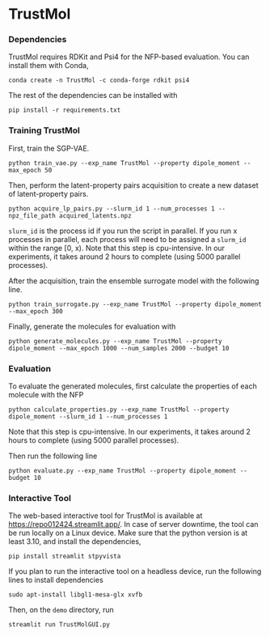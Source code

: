 # TrustMol

### Dependencies
TrustMol requires RDKit and Psi4 for the NFP-based evaluation.
You can install them with Conda,

```
conda create -n TrustMol -c conda-forge rdkit psi4
```

The rest of the dependencies can be installed with

```
pip install -r requirements.txt
```

### Training TrustMol
First, train the SGP-VAE.
```
python train_vae.py --exp_name TrustMol --property dipole_moment --max_epoch 50
```

Then, perform the latent-property pairs acquisition to create a new dataset of latent-property pairs.
```
python acquire_lp_pairs.py --slurm_id 1 --num_processes 1 --npz_file_path acquired_latents.npz
```
`slurm_id` is the process id if you run the script in parallel. If you run x processes in parallel, each process will need to be assigned a `slurm_id` within the range [0, x). 
Note that this step is cpu-intensive. In our experiments, it takes around 2 hours to complete (using 5000 parallel processes).

After the acquisition, train the ensemble surrogate model with the following line.

```
python train_surrogate.py --exp_name TrustMol --property dipole_moment --max_epoch 300
```

Finally, generate the molecules for evaluation with

```
python generate_molecules.py --exp_name TrustMol --property dipole_moment --max_epoch 1000 --num_samples 2000 --budget 10
```

### Evaluation
To evaluate the generated molecules, first calculate the properties of each molecule with the NFP
```
python calculate_properties.py --exp_name TrustMol --property dipole_moment --slurm_id 1 --num_processes 1
```
Note that this step is cpu-intensive. In our experiments, it takes around 2 hours to complete (using 5000 parallel processes).


Then run the following line
```
python evaluate.py --exp_name TrustMol --property dipole_moment --budget 10
```


### Interactive Tool
The web-based interactive tool for TrustMol is available at https://repo012424.streamlit.app/.
In case of server downtime, the tool can be run locally on a Linux device.
Make sure that the python version is at least 3.10, and install the dependencies,

```
pip install streamlit stpyvista
```

If you plan to run the interactive tool on a headless device, run the following lines to install dependencies

```
sudo apt-install libgl1-mesa-glx xvfb
```

Then, on the `demo` directory, run

```
streamlit run TrustMolGUI.py
```
